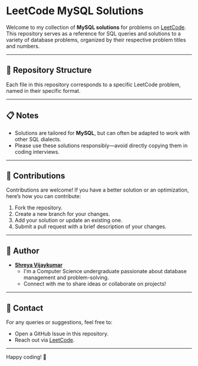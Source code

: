 # LeetCode MySQL Solutions

Welcome to my collection of **MySQL solutions** for problems on [LeetCode](https://leetcode.com/u/shreyavj_05/). 
This repository serves as a reference for SQL queries and solutions to a variety of database problems, organized by their respective problem titles and numbers.

---

## 📂 Repository Structure

Each file in this repository corresponds to a specific LeetCode problem, named in their specific format.

---

## 📋 Notes

- Solutions are tailored for **MySQL**, but can often be adapted to work with other SQL dialects.
- Please use these solutions responsibly—avoid directly copying them in coding interviews.

---

## 🤝 Contributions

Contributions are welcome! If you have a better solution or an optimization, here’s how you can contribute:
1. Fork the repository.
2. Create a new branch for your changes.
3. Add your solution or update an existing one.
4. Submit a pull request with a brief description of your changes.

---

## 👤 Author

- **[Shreya Vijaykumar](https://leetcode.com/u/shreyavj_05/)**  
  - I'm a Computer Science undergraduate passionate about database management and problem-solving.
  - Connect with me to share ideas or collaborate on projects!

---

## 📧 Contact

For any queries or suggestions, feel free to:
- Open a GitHub Issue in this repository.
- Reach out via [LeetCode](https://leetcode.com/u/shreyavj_05/).

---

Happy coding! 🎉


